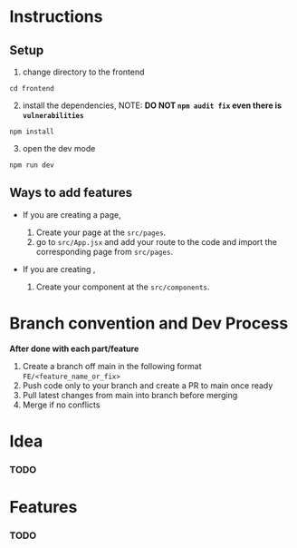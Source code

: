 # Instructions

## Setup

1. change directory to the frontend
```
cd frontend
```

2. install the dependencies, NOTE: **DO NOT `npm audit fix` even there is `vulnerabilities`** 
```
npm install
```

3. open the dev mode
```
npm run dev
```

## Ways to add features

- If you are creating a page, 
    1. Create your page at the `src/pages`.
    2. go to `src/App.jsx` and add your route to the code and import the corresponding page from `src/pages`.

- If you are creating ,
    1. Create your component at the `src/components`.

# Branch convention and Dev Process
**After done with each part/feature**
1. Create a branch off main in the following format `FE/<feature_name_or_fix>`
2. Push code only to your branch and create a PR to main once ready
3. Pull latest changes from main into branch before merging
4. Merge if no conflicts


# Idea
### TODO
# Features
### TODO


